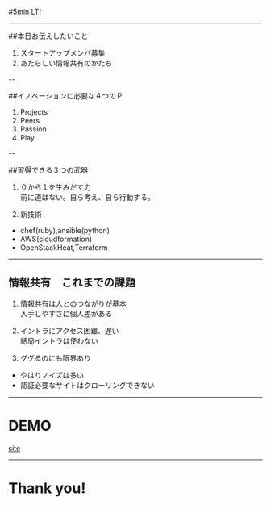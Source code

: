#5min LT!

---

##本日お伝えしたいこと
1. スタートアップメンバ募集
2. あたらしい情報共有のかたち

--

##イノベーションに必要な４つのＰ
1. Projects
2. Peers
3. Passion
4. Play

--

##習得できる３つの武器
1. ０から１を生みだす力  
前に道はない。自ら考え、自ら行動する。

2. 新技術  
- chef(ruby),ansible(python)
- AWS(cloudformation)
- OpenStackHeat,Terraform

---

## 情報共有　これまでの課題
1. 情報共有は人とのつながりが基本  
入手しやすさに個人差がある

2. イントラにアクセス困難、遅い  
結局イントラは使わない

3. ググるのにも限界あり  
- やはりノイズは多い
- 認証必要なサイトはクローリングできない

---

# DEMO
[site](http://ec2-54-64-246-175.ap-northeast-1.compute.amazonaws.com/search/)

---

# Thank you!

